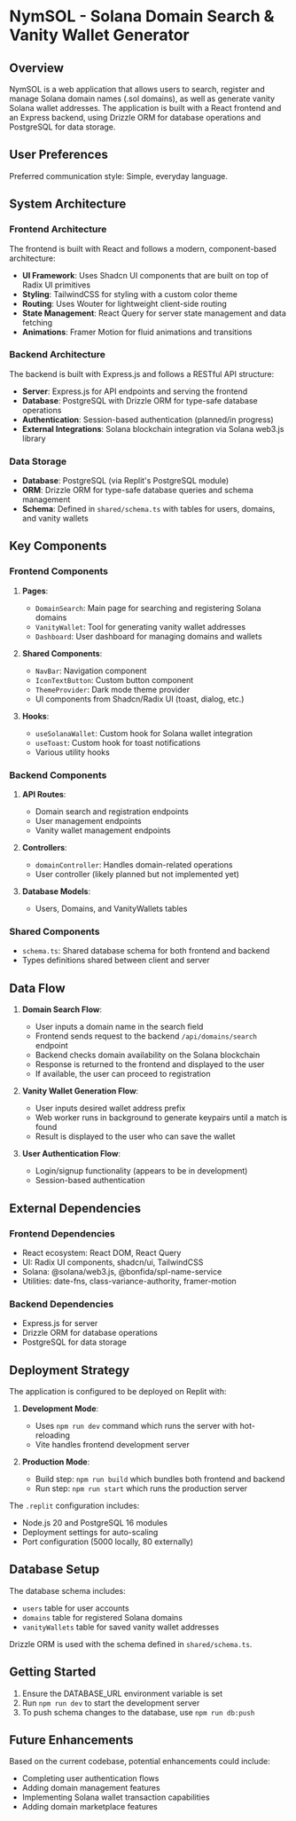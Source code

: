 # NymSOL - Solana Domain Search & Vanity Wallet Generator

## Overview

NymSOL is a web application that allows users to search, register and manage Solana domain names (.sol domains), as well as generate vanity Solana wallet addresses. The application is built with a React frontend and an Express backend, using Drizzle ORM for database operations and PostgreSQL for data storage.

## User Preferences

Preferred communication style: Simple, everyday language.

## System Architecture

### Frontend Architecture

The frontend is built with React and follows a modern, component-based architecture:

- **UI Framework**: Uses Shadcn UI components that are built on top of Radix UI primitives
- **Styling**: TailwindCSS for styling with a custom color theme
- **Routing**: Uses Wouter for lightweight client-side routing
- **State Management**: React Query for server state management and data fetching
- **Animations**: Framer Motion for fluid animations and transitions

### Backend Architecture

The backend is built with Express.js and follows a RESTful API structure:

- **Server**: Express.js for API endpoints and serving the frontend
- **Database**: PostgreSQL with Drizzle ORM for type-safe database operations
- **Authentication**: Session-based authentication (planned/in progress)
- **External Integrations**: Solana blockchain integration via Solana web3.js library

### Data Storage

- **Database**: PostgreSQL (via Replit's PostgreSQL module)
- **ORM**: Drizzle ORM for type-safe database queries and schema management
- **Schema**: Defined in `shared/schema.ts` with tables for users, domains, and vanity wallets

## Key Components

### Frontend Components

1. **Pages**:
   - `DomainSearch`: Main page for searching and registering Solana domains
   - `VanityWallet`: Tool for generating vanity wallet addresses
   - `Dashboard`: User dashboard for managing domains and wallets

2. **Shared Components**:
   - `NavBar`: Navigation component
   - `IconTextButton`: Custom button component
   - `ThemeProvider`: Dark mode theme provider
   - UI components from Shadcn/Radix UI (toast, dialog, etc.)

3. **Hooks**:
   - `useSolanaWallet`: Custom hook for Solana wallet integration
   - `useToast`: Custom hook for toast notifications
   - Various utility hooks

### Backend Components

1. **API Routes**:
   - Domain search and registration endpoints
   - User management endpoints
   - Vanity wallet management endpoints

2. **Controllers**:
   - `domainController`: Handles domain-related operations
   - User controller (likely planned but not implemented yet)

3. **Database Models**:
   - Users, Domains, and VanityWallets tables

### Shared Components

- `schema.ts`: Shared database schema for both frontend and backend
- Types definitions shared between client and server

## Data Flow

1. **Domain Search Flow**:
   - User inputs a domain name in the search field
   - Frontend sends request to the backend `/api/domains/search` endpoint
   - Backend checks domain availability on the Solana blockchain
   - Response is returned to the frontend and displayed to the user
   - If available, the user can proceed to registration

2. **Vanity Wallet Generation Flow**:
   - User inputs desired wallet address prefix
   - Web worker runs in background to generate keypairs until a match is found
   - Result is displayed to the user who can save the wallet

3. **User Authentication Flow**:
   - Login/signup functionality (appears to be in development)
   - Session-based authentication

## External Dependencies

### Frontend Dependencies

- React ecosystem: React DOM, React Query
- UI: Radix UI components, shadcn/ui, TailwindCSS
- Solana: @solana/web3.js, @bonfida/spl-name-service
- Utilities: date-fns, class-variance-authority, framer-motion

### Backend Dependencies

- Express.js for server
- Drizzle ORM for database operations
- PostgreSQL for data storage

## Deployment Strategy

The application is configured to be deployed on Replit with:

1. **Development Mode**:
   - Uses `npm run dev` command which runs the server with hot-reloading
   - Vite handles frontend development server

2. **Production Mode**:
   - Build step: `npm run build` which bundles both frontend and backend
   - Run step: `npm run start` which runs the production server

The `.replit` configuration includes:
- Node.js 20 and PostgreSQL 16 modules
- Deployment settings for auto-scaling
- Port configuration (5000 locally, 80 externally)

## Database Setup

The database schema includes:
- `users` table for user accounts
- `domains` table for registered Solana domains
- `vanityWallets` table for saved vanity wallet addresses

Drizzle ORM is used with the schema defined in `shared/schema.ts`.

## Getting Started

1. Ensure the DATABASE_URL environment variable is set
2. Run `npm run dev` to start the development server
3. To push schema changes to the database, use `npm run db:push`

## Future Enhancements

Based on the current codebase, potential enhancements could include:
- Completing user authentication flows
- Adding domain management features
- Implementing Solana wallet transaction capabilities
- Adding domain marketplace features